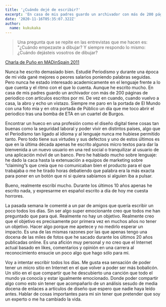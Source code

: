 ```yaml
---
title: '¿Cuándo dejé de escribir?'
excerpt: 'En casa de mis padres guardo un archivador con más de 200 páginas de periodico con artículos escritos por mi. De vez en cuando, cuando vuelvo a casa, la abro y echo un vistazo. Siempre me paro en la portada de El Mundo con una foto mia y en otra portada de Público un día que me toco abrir el periodico tras una bomba de ETA en un cuartel de Burgos.. '
date: '2020-11-16T05:35:07.322Z'
author:
  name: kukukaka
---
```

<blockquote>Una pregunta que se repite en las entrevistas que me hacen es: "¿Cuándo empezaste a dibujar? Y siempre respondo lo mismo: ¿Cuándo dejásteis vosotros de dibujar? </blockquote>

<a href="https://vimeo.com/27285817" title="Puño en MADinSpain 2011">Charla de Puño en MADinSpain 2011</a>

Nunca he escrito demasiado bien. Estudié Periodismo y durante una época de mi vida gané mejores o peores salarios poniendo palabras seguidas. Pero nunca he estado interesado academicamente en el lenguaje frente a lo que cuenta y el ritmo con el que lo cuenta. 
Aunque he escrito mucho. En casa de mis padres guardo un archivador con más de 200 páginas de periodico con artículos escritos por mi. De vez en cuando, cuando vuelvo a casa, la abro y echo un vistazo. Siempre me paro en la portada de El Mundo con una foto mia y en otra portada de Público un día que me toco abrir el periodico tras una bomba de ETA en un cuartel de Burgos. 


Encontrar un hueco en una profesión como el diseño digital tiene cosas tan buenas como la seguridad laboral y poder vivir en distintos países, algo que el Periodismo tan ligado al idioma y al lenguaje nunca me hubiese permitido tanto. Pero todo tiene sus virtudes y sus defectos y uno de estos últimos es que en la última década apenas he escrito algunos micro textos para dar la bienvenida a un nuevo usuario en una red social o tranquilizar al usuario de una aplicación móvil de un banco. Pero he hablado mucho sobre lenguaje: he dado la caca hasta la extenuación a equipos de marketing sobre “claiming”s que creía que no comunicaban bien el producto para el que trabajaba o me he tirado horas debatiendo que palabra era la más exacta para poner en un botón que ni si quiera sabíamos si alguien iba a pulsar.

 Bueno, realmente escribí mucho. Durante los últimos 10 años apenas he escrito nada, y expresarme en español escrito a día de hoy me cuesta horrores.

La pasada semana le comenté a un par de amigos que quería escribir un poco todos los días. Sin ser algo super emocionante creo que todos me han preguntado que para qué. Realmente no hay un objetivo. Realmente creo que el objetivo es precisamente por primera vez en muchos años no tener un objetivo. 
Hacer algo porque me apetece y no medirlo esperar un impacto. Es una de las mismas razones por las que apenas tengo una docena de las miles de fotos que he sacado durante los últimos 20 años publicadas online. Es una afición muy personal y no creo que el Internet actual basado en likes, comentarios y opinión en una carrera al reconocimiento ensucie un poco algo que hago sólo para mi. 

Voy a intentar escribir todos los días. Me gusta esa sensación de poder tener un micro sitio en Internet en el que volver a poder ser más bobalicón. Un sitio en el que compartir que he descubierto una canción que todo el mundo ya conocía y estar igualmente emocionado. Donde poder compartir algo como esto sin tener que acompañarlo de un análisis sesudo de media docena de enlaces a artículos de diseño que espero que nadie haya leído antes. Hablar de cosas importantes para mi sin tener que pretender que soy un experto o me ha cambiado la vida. 
